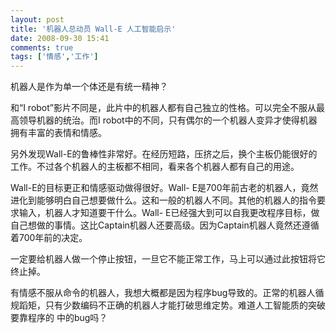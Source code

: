 ```yaml
---
layout: post
title: '机器人总动员 Wall-E 人工智能启示'
date: 2008-09-30 15:41
comments: true
tags: ['情感','工作']
---
```


机器人是作为单一个体还是有统一精神？

和“I robot”影片不同是，此片中的机器人都有自己独立的性格。可以完全不服从最高领导机器的统治。而I
robot中的不同，只有偶尔的一个机器人变异才使得机器拥有丰富的表情和情感。

另外发现Wall-E的鲁棒性非常好。在经历短路，压挤之后，换个主板仍能很好的工作。不过各个机器人的主板都不相同，看来各个机器人都有自己的用途。

Wall-E的目标更正和情感驱动做得很好。Wall-
E是700年前古老的机器人，竟然进化到能够明白自己想要做什么。这和一般的机器人不同。其他的机器人的指令要求输入，机器人才知道要干什么。Wall-
E已经强大到可以自我更改程序目标，做自己想做的事情。这比Captain机器人还要高级。因为Captain机器人竟然还遵循着700年前的决定。

一定要给机器人做一个停止按钮，一旦它不能正常工作，马上可以通过此按钮将它终止掉。

有情感不服从命令的机器人，我想大概都是因为程序bug导致的。正常的机器人循规蹈矩，只有少数编码不正确的机器人才能打破思维定势。难道人工智能质的突破要靠程序的
中的bug吗？

